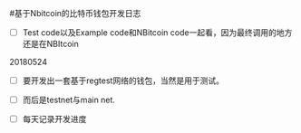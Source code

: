 #基于Nbitcoin的比特币钱包开发日志
* [ ] Test code以及Example code和NBitcoin code一起看，因为最终调用的地方还是在NBItcoin

20180524

* [ ] 要开发出一套基于regtest网络的钱包，当然是用于测试。
* [ ] 而后是testnet与main net.
* [ ] 每天记录开发进度



